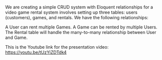 We are creating a simple CRUD system with Eloquent relationships for a video game rental system involves setting up three tables: users (customers), games, and rentals. We have the following relationships:

A User can rent multiple Games.
A Game can be rented by multiple Users.
The Rental table will handle the many-to-many relationship between User and Game.

This is the Youtube link for the presentation video:
https://youtu.be/tUzYiZDTdk4 
